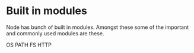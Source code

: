 # Built in modules

Node has bunch of built in modules.
Amongst these some of the important and commonly used modules are these.

OS
PATH
FS
HTTP
